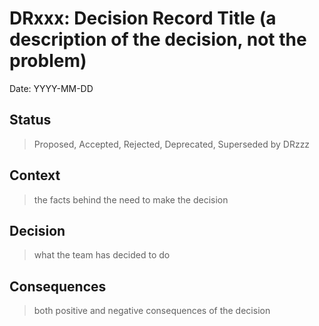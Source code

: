 # DRxxx: Decision Record Title (a description of the decision, not the problem)

Date: YYYY-MM-DD

## Status

> Proposed, Accepted, Rejected, Deprecated, Superseded by DRzzz

## Context

> the facts behind the need to make the decision

## Decision

> what the team has decided to do

## Consequences

> both positive and negative consequences of the decision
